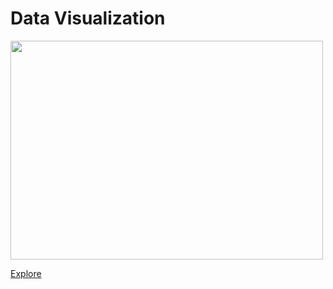 # Data Visualization

<img src="https://github.com/inyoung-j/is578-intro-dh/assets/144145472/ddc182a5-4351-44a1-b78f-4101f705ad49.png" width="500" height="350"/>

[Explore](https://datawrapper.dwcdn.net/NMdoh/1/")
